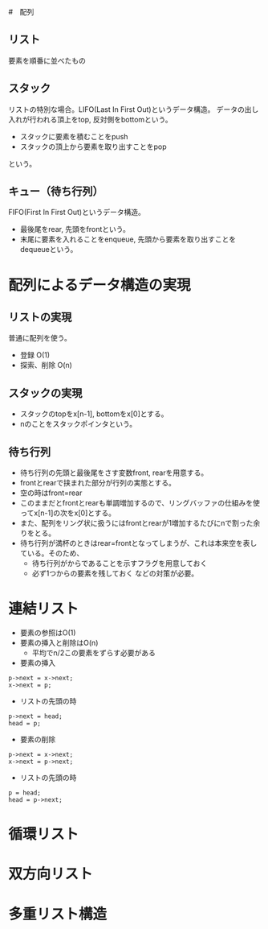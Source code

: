 #　配列
## リスト
要素を順番に並べたもの

## スタック
リストの特別な場合。LIFO(Last In First Out)というデータ構造。
データの出し入れが行われる頂上をtop, 反対側をbottomという。
- スタックに要素を積むことをpush
- スタックの頂上から要素を取り出すことをpop

という。

## キュー（待ち行列）
FIFO(First In First Out)というデータ構造。
- 最後尾をrear, 先頭をfrontという。
- 末尾に要素を入れることをenqueue, 先頭から要素を取り出すことをdequeueという。

# 配列によるデータ構造の実現
## リストの実現
普通に配列を使う。
- 登録 O(1)
- 探索、削除 O(n)

## スタックの実現
- スタックのtopをx[n-1], bottomをx[0]とする。
- nのことをスタックポインタという。

## 待ち行列
- 待ち行列の先頭と最後尾をさす変数front, rearを用意する。
- frontとrearで挟まれた部分が行列の実態とする。
- 空の時はfront=rear
- このままだとfrontとrearも単調増加するので、リングバッファの仕組みを使ってx[n-1]の次をx[0]とする。
- また、配列をリング状に扱うにはfrontとrearが1増加するたびにnで割った余りをとる。
- 待ち行列が満杯のときはrear=frontとなってしまうが、これは本来空を表している。そのため、
    - 待ち行列がからであることを示すフラグを用意しておく
    - 必ず1つからの要素を残しておく
などの対策が必要。

# 連結リスト
- 要素の参照はO(1)
- 要素の挿入と削除はO(n)
    - 平均でn/2この要素をずらす必要がある
- 要素の挿入
```
p->next = x->next;
x->next = p;
```
- リストの先頭の時
```
p->next = head;
head = p;
```
- 要素の削除
``` 
p->next = x->next;
x->next = p->next;
```
- リストの先頭の時
```
p = head;
head = p->next;
```

# 循環リスト

# 双方向リスト

# 多重リスト構造